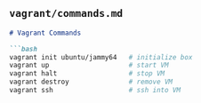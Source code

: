 ## `vagrant/commands.md`
```markdown
# Vagrant Commands

```bash
vagrant init ubuntu/jammy64   # initialize box
vagrant up                    # start VM
vagrant halt                  # stop VM
vagrant destroy               # remove VM
vagrant ssh                   # ssh into VM
